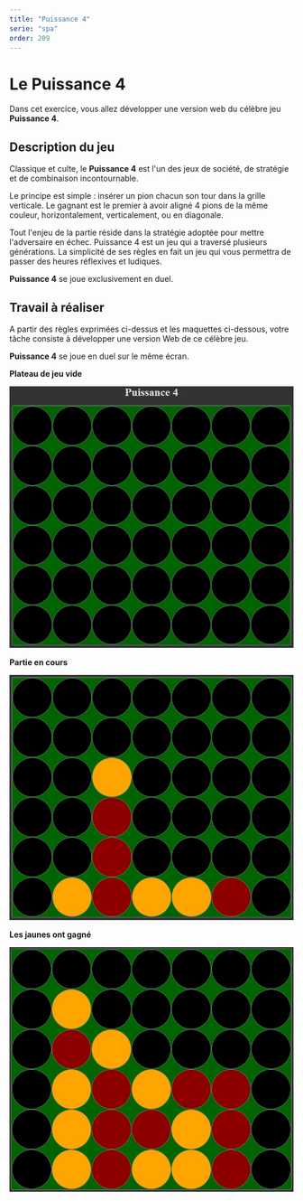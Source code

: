 ```yaml
---
title: "Puissance 4"
serie: "spa"
order: 209
---
```


# Le Puissance 4

Dans cet exercice, vous allez développer une version web du célèbre jeu **Puissance 4**. 

## Description du jeu 

Classique et culte, le **Puissance 4** est l'un des jeux de société, de stratégie et de combinaison incontournable. 

Le principe est simple : insérer un pion chacun son tour dans la grille verticale. Le gagnant est le premier à avoir aligné 4 pions de la même couleur, horizontalement, verticalement, ou en diagonale. 

Tout l'enjeu de la partie réside dans la stratégie adoptée pour mettre l'adversaire en échec. Puissance 4 est un jeu qui a traversé plusieurs générations. La simplicité de ses règles en fait un jeu qui vous permettra de passer des heures réflexives et ludiques. 

**Puissance 4** se joue exclusivement en duel.

## Travail à réaliser

A partir des règles exprimées ci-dessus et les maquettes ci-dessous, votre tâche consiste à développer une version Web de ce célèbre jeu.

**Puissance 4** se joue en duel sur le même écran.

**Plateau de jeu vide**

![Puissance 4 capture 1](./p4-1.jpg)

**Partie en cours**

![Puissance 4 capture 2](./p4-2.jpg)

**Les jaunes ont gagné**

![Puissance 4 capture 3](./p4-3.jpg)
